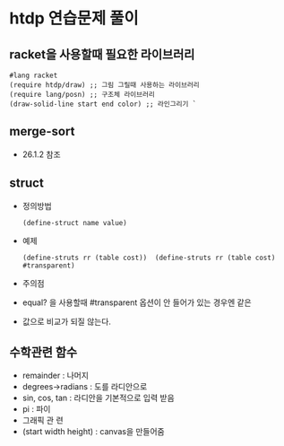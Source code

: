 # htdp 연습문제 풀이


## racket을 사용할때 필요한 라이브러리

    #lang racket
    (require htdp/draw) ;; 그림 그릴때 사용하는 라이브러리 
    (require lang/posn) ;; 구조체 라이브러리
    (draw-solid-line start end color) ;; 라인그리기 `


## merge-sort 
  * 26.1.2 참조

## struct
  * 정의방법
  
      `(define-struct name value)`
      
   * 예제
       
      `(define-struts rr (table cost)) 
      (define-struts rr (table cost) #transparent)`
     
  * 주의점
  * equal? 을 사용할때 #transparent 옵션이 안 들어가 있는 경우엔 같은
  * 값으로 비교가 되질 않는다.
      
    
## 수학관련 함수
  * remainder : 나머지    
  * degrees->radians : 도를 라디안으로
  * sin, cos, tan : 라디안을 기본적으로 입력 받음
  * pi : 파이 
  * 그래픽 관 련
  * (start width height) : canvas을 만들어줌
